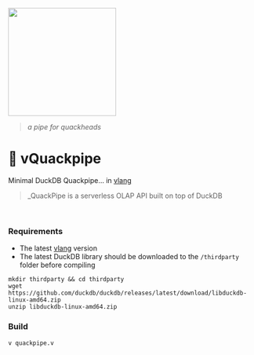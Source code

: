 <a href="https://quackpipe.fly.dev" target="_blank"><img src="https://user-images.githubusercontent.com/1423657/231310060-aae46ee6-c748-44c9-905e-20a4eba0a814.png" width=220 /></a>

> _a pipe for quackheads_

# :baby_chick: vQuackpipe

Minimal DuckDB Quackpipe... in [vlang](vlang.io)

> _QuackPipe is a serverless OLAP API built on top of DuckDB

<br>

### Requirements
- The latest [vlang](https://vlang.io/) version
- The latest DuckDB library should be downloaded to the `/thirdparty` folder before compiling
```
mkdir thirdparty && cd thirdparty
wget https://github.com/duckdb/duckdb/releases/latest/download/libduckdb-linux-amd64.zip
unzip libduckdb-linux-amd64.zip
```

### Build
```
v quackpipe.v
```

